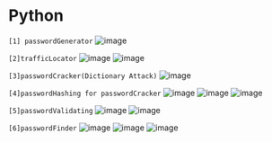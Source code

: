 # Python
`[1] passwordGenerator`
![image](https://github.com/Thein-Naing/Python/assets/117463446/dbcd6ccd-56e1-4370-a567-cc94b9eafefd)

`[2]trafficLocator`
![image](https://github.com/Thein-Naing/Python/assets/117463446/b20f445d-c968-4ac7-b725-9dc7c1464060)
![image](https://github.com/Thein-Naing/Python/assets/117463446/dc212eca-9b46-404c-8a2c-1dc8bafa011b)

`[3]passwordCracker(Dictionary Attack)`
![image](https://github.com/Thein-Naing/Python/assets/117463446/82f97ba2-414d-41f6-b16d-5596834111ba)

`[4]passwordHashing for passwordCracker`
![image](https://github.com/Thein-Naing/Python/assets/117463446/6269bb0e-2e40-46f7-a2f8-a2ab5c81faa1)
![image](https://github.com/Thein-Naing/Python/assets/117463446/48cd8aeb-e576-4dc6-b529-e42fd1dfe8ed)
![image](https://github.com/Thein-Naing/Python/assets/117463446/2f1f5665-a4be-4d52-ba18-4a787a34a3fa)

`[5]passwordValidating`
![image](https://github.com/Thein-Naing/Python/assets/117463446/ff28782b-fb8e-4470-9f7c-7ba3904dc9d3)
![image](https://github.com/Thein-Naing/Python/assets/117463446/5f3a7009-3e99-464e-a394-4364eec02a9d)

`[6]passwordFinder`
![image](https://github.com/Thein-Naing/Python/assets/117463446/4f6fb15e-bbb2-48f9-9b8f-0d519ab08d7a)
![image](https://github.com/Thein-Naing/Python/assets/117463446/79ca48fb-902e-4b01-91c2-e06890b55e1e)
![image](https://github.com/Thein-Naing/Python/assets/117463446/a58adb72-677c-4d31-bd12-aa67d022b2b7)












